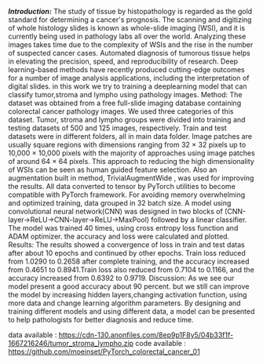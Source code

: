 ***Introduction:*** The study of tissue by histopathology is regarded as the gold standard for determining a cancer's prognosis.
The scanning and digitizing of whole histology slides is known as whole-slide imaging (WSI), and it is currently being used in pathology labs all over the world.
Analyzing these images takes time due to the complexity of WSIs and the rise in the number of suspected cancer cases. Automated diagnosis of tumorous tissue helps in elevating the precision, speed, and reproducibility of research. Deep learning-based methods have recently produced cutting-edge outcomes for a number of image analysis applications, including the interpretation of digital slides. in this work we try to training a deeplearning model that can classify tumor,stroma and lympho using pathology images.
Method: The dataset was obtained from a free full-slide imaging database containing colorectal cancer pathology images. We used three categories of this dataset. Tumor, stroma and lympho groups were divided into training and testing datasets of 500 and 125 images, respectively. Train and test datasets were in different folders, all in main data folder. Image patches are usually square regions with dimensions ranging from 32 × 32 pixels up to 10,000 × 10,000 pixels with the majority of approaches using image patches of around 64 × 64 pixels. This approach to reducing the high dimensionality of WSIs can be seen as human guided feature selection. Also an augmentation built in method, TrivialAugmentWide , was used for improving the results. All data converted to tensor by PyTorch utilities to become compatible with PyTorch framework. For avoiding memory overwhelming and optimized training, data grouped in 32 batch size. A model using convolutional neural network(CNN) was designed in two blocks of (CNN-layer->ReLU->CNN-layer->ReLU->MaxPool) followed by a linear classifier. The model was trained 40 times, using cross entropy loss function and ADAM optimizer. the accuracy and loss were calculated and plotted.
Results: The results showed a convergence of loss in train and test datas after about 10 epochs and continued by other epochs. Train loss reduced from 1.0290 to 0.2658 after complete training, and the accuracy increased from 0.4651 to 0.8941.Train loss also reduced from 0.7104 to 0.1166, and the accuracy increased from 0.6392 to 0.9719. 
Discussion: As we see our model present a good accuracy about 90 percent. but we still can improve the model by increasing hidden layers,changing activation function, using more data and change learning algorithm parameters. By designing and training different models and using different data, a model can be presented to help pathologists for better diagnosis and reduce time.


data available : https://cdn-130.anonfiles.com/8ep9p1F8y5/04b33f1f-1667216246/tumor_stroma_lympho.zip
code available : https://github.com/moeinset/PyTorch_colorectal_cancer_01
